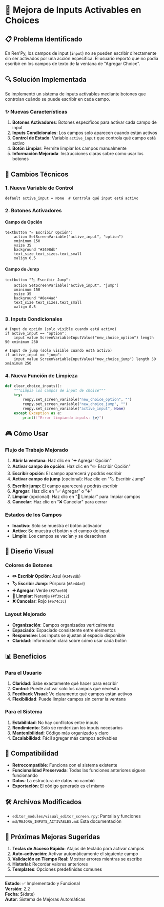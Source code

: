 # 🎯 Mejora de Inputs Activables en Choices

## 📋 Problema Identificado

En Ren'Py, los campos de input (`input`) no se pueden escribir directamente sin ser activados por una acción específica. El usuario reportó que no podía escribir en los campos de texto de la ventana de "Agregar Choice".

## 🔍 Solución Implementada

Se implementó un sistema de inputs activables mediante botones que controlan cuándo se puede escribir en cada campo.

### ✨ Nuevas Características

1. **Botones Activadores**: Botones específicos para activar cada campo de input
2. **Inputs Condicionales**: Los campos solo aparecen cuando están activos
3. **Control de Estado**: Variable `active_input` que controla qué campo está activo
4. **Botón Limpiar**: Permite limpiar los campos manualmente
5. **Información Mejorada**: Instrucciones claras sobre cómo usar los botones

## 🔧 Cambios Técnicos

### 1. Nueva Variable de Control

```renpy
default active_input = None  # Controla qué input está activo
```

### 2. Botones Activadores

#### Campo de Opción
```renpy
textbutton "✏️ Escribir Opción":
    action SetScreenVariable("active_input", "option")
    xminimum 150
    ysize 35
    background "#3498db"
    text_size text_sizes.text_small
    xalign 0.5
```

#### Campo de Jump
```renpy
textbutton "🏷️ Escribir Jump":
    action SetScreenVariable("active_input", "jump")
    xminimum 150
    ysize 35
    background "#8e44ad"
    text_size text_sizes.text_small
    xalign 0.5
```

### 3. Inputs Condicionales

```renpy
# Input de opción (solo visible cuando está activo)
if active_input == "option":
    input value ScreenVariableInputValue("new_choice_option") length 50 xminimum 250

# Input de jump (solo visible cuando está activo)
if active_input == "jump":
    input value ScreenVariableInputValue("new_choice_jump") length 50 xminimum 250
```

### 4. Nueva Función de Limpieza

```python
def clear_choice_inputs():
    """Limpia los campos de input de choice"""
    try:
        renpy.set_screen_variable("new_choice_option", "")
        renpy.set_screen_variable("new_choice_jump", "")
        renpy.set_screen_variable("active_input", None)
    except Exception as e:
        print(f"Error limpiando inputs: {e}")
```

## 🎮 Cómo Usar

### Flujo de Trabajo Mejorado

1. **Abrir la ventana**: Haz clic en "➕ Agregar Opción"
2. **Activar campo de opción**: Haz clic en "✏️ Escribir Opción"
3. **Escribir opción**: El campo aparecerá y podrás escribir
4. **Activar campo de jump** (opcional): Haz clic en "🏷️ Escribir Jump"
5. **Escribir jump**: El campo aparecerá y podrás escribir
6. **Agregar**: Haz clic en "✅ Agregar" o "➕"
7. **Limpiar** (opcional): Haz clic en "🧹 Limpiar" para limpiar campos
8. **Cancelar**: Haz clic en "❌ Cancelar" para cerrar

### Estados de los Campos

- **Inactivo**: Solo se muestra el botón activador
- **Activo**: Se muestra el botón y el campo de input
- **Limpio**: Los campos se vacían y se desactivan

## 🎨 Diseño Visual

### Colores de Botones
- **✏️ Escribir Opción**: Azul (`#3498db`)
- **🏷️ Escribir Jump**: Púrpura (`#8e44ad`)
- **➕ Agregar**: Verde (`#27ae60`)
- **🧹 Limpiar**: Naranja (`#f39c12`)
- **❌ Cancelar**: Rojo (`#e74c3c`)

### Layout Mejorado
- **Organización**: Campos organizados verticalmente
- **Espaciado**: Espaciado consistente entre elementos
- **Responsive**: Los inputs se ajustan al espacio disponible
- **Claridad**: Información clara sobre cómo usar cada botón

## 📊 Beneficios

### Para el Usuario
1. **Claridad**: Sabe exactamente qué hacer para escribir
2. **Control**: Puede activar solo los campos que necesita
3. **Feedback Visual**: Ve claramente qué campos están activos
4. **Flexibilidad**: Puede limpiar campos sin cerrar la ventana

### Para el Sistema
1. **Estabilidad**: No hay conflictos entre inputs
2. **Rendimiento**: Solo se renderizan los inputs necesarios
3. **Mantenibilidad**: Código más organizado y claro
4. **Escalabilidad**: Fácil agregar más campos activables

## 🔄 Compatibilidad

- **Retrocompatible**: Funciona con el sistema existente
- **Funcionalidad Preservada**: Todas las funciones anteriores siguen funcionando
- **Datos**: La estructura de datos no cambió
- **Exportación**: El código generado es el mismo

## 🛠️ Archivos Modificados

- `editor_modules/visual_editor_screen.rpy`: Pantalla y funciones
- `md/MEJORA_INPUTS_ACTIVABLES.md`: Esta documentación

## 🎯 Próximas Mejoras Sugeridas

1. **Teclas de Acceso Rápido**: Atajos de teclado para activar campos
2. **Auto-activación**: Activar automáticamente el siguiente campo
3. **Validación en Tiempo Real**: Mostrar errores mientras se escribe
4. **Historial**: Recordar valores anteriores
5. **Templates**: Opciones predefinidas comunes

---

**Estado**: ✅ Implementado y Funcional  
**Versión**: 2.2  
**Fecha**: $(date)  
**Autor**: Sistema de Mejoras Automáticas


